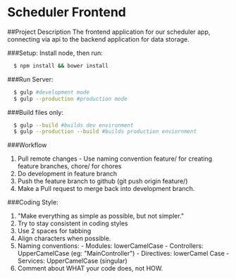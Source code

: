 Scheduler Frontend
======

##Project Description
The frontend application for our scheduler app, connecting via api to the backend application for data storage.

###Setup:
Install node, then run:
``` bash
  $ npm install && bower install
```

###Run Server:
``` bash
  $ gulp #development mode
  $ gulp --production #production mode
```

###Build files only:
``` bash
  $ gulp --build #builds dev environment
  $ gulp --production --build #builds production enviornment
```

###Workflow
  1. Pull remote changes
    - Use naming convention feature/<featurename> for creating feature branches, chore/<chorename> for chores
  2. Do development in feature branch
  3. Push the feature branch to github (git push origin feature/<featurename>)
  5. Make a Pull request to merge back into development branch.

###Coding Style:
  1. "Make everything as simple as possible, but not simpler."
  2. Try to stay consistent in coding styles
  3. Use 2 spaces for tabbing
  4. Align characters when possible.
  5. Naming conventions:
    - Modules: lowerCamelCase
    - Controllers: UpperCamelCase (eg: "MainController")
    - Directives: lowerCamel Case
    - Services: UpperCamelCase (singular)
  6. Comment about WHAT your code does, not HOW.
